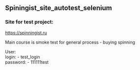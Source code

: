 ## Spiningist_site_autotest_selenium

### Site for test project:<br>
https://spinningist.ru

Main course is smoke test for general process - buying spinning

User: <br> login: - test_login<br>
password: - 111111test

